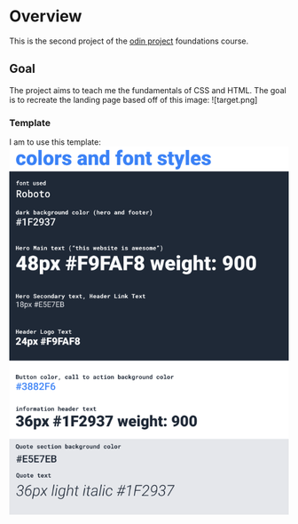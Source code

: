 # Overview
This is the second project of the [odin project](https://www.theodinproject.com/) foundations course.

## Goal
The project aims to teach me the fundamentals of CSS and HTML. 
The goal is to recreate the landing page based off of this image:
![target.png]

### Template
I am to use this template:
![template.png](template.png)
